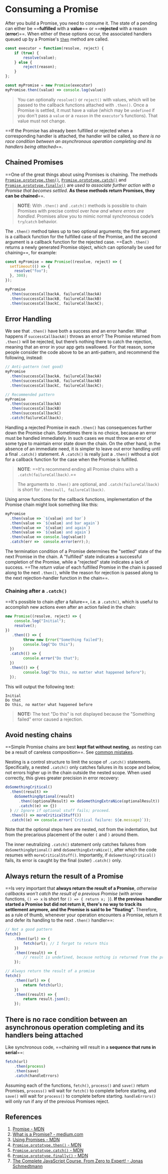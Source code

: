 # Consuming a Promise

After you build a Promise, you need to consume it. The state of a pending can either be ==**fulfilled** with a **value**== or ==**rejected** with a reason (**error**)==. When either of these options occur, the associated handlers queued up by a Promise's [`then`](https://developer.mozilla.org/en-US/docs/Web/JavaScript/Reference/Global_Objects/Promise/then) method are called.

```js
const executor = function(resolve, reject) {
    if (true) {
        resolve(value);
    } else {
        reject(reason);
    }
};

const myPromise = new Promise(executor)
myPromise.then((value) => console.log(value))
```

> You can optionally `resolve()` or `reject()` with values, which will be passed to the callback functions attached with `.then()`. Once a Promise is settled, it must have a value (which may be `undefined` if you don't pass a `value` or a `reason` in the `executor`'s functions). That value must not change.

==If the Promise has already been fulfilled or rejected when a corresponding handler is attached, the handler will be called, so _there is no race condition between an asynchronous operation completing and its handlers being attached_==.

## Chained Promises

==One of the great things about using Promises is chaining. The methods [`Promise.prototype.then()`](https://developer.mozilla.org/en-US/docs/Web/JavaScript/Reference/Global_Objects/Promise/then), [`Promise.prototype.catch()`](https://developer.mozilla.org/en-US/docs/Web/JavaScript/Reference/Global_Objects/Promise/catch) and [`Promise.prototype.finally()`](https://developer.mozilla.org/en-US/docs/Web/JavaScript/Reference/Global_Objects/Promise/finally) are _used to associate further action with a Promise that becomes settled_. **As these methods return Promises, they can be chained**==. 

> **NOTE**: With `.then()` and `.catch()` methods is possible to chain Promises with precise control over _how and where errors are handled_. Promises allow you to mimic normal synchronous code’s `try`/`catch` behavior.

The `.then()` method takes up to two optional arguments; the first argument is a callback function for the fulfilled case of the Promise, and the second argument is a callback function for the rejected case. ==Each `.then()` returns a newly generated Promise object, which can optionally be used for chaining==, for example:

```js
const myPromise = new Promise((resolve, reject) => {
  setTimeout(() => {
    resolve("foo");
  }, 300);
});

myPromise
  .then(successCallbackA, failureCallbackA)
  .then(successCallbackB, failureCallbackB)
  .then(successCallbackC, failureCallbackC);
```

## Error Handling

We see that `.then()` have both a success and an error handler. What happens if `successCallbackA()` throws an error? The Promise returned from `.then()` will be rejected, but there’s nothing there to catch the rejection, meaning that an error in your app gets swallowed. For that reason, some people consider the code above to be an anti-pattern, and recommend the following, instead:

```js
// Anti-pattern (not good)
myPromise
  .then(successCallbackA, failureCallbackA)
  .then(successCallbackB, failureCallbackB)
  .then(successCallbackC, failureCallbackC);

// Recommended pattern
myPromise
  .then(successCallbackA)
  .then(successCallbackB)
  .then(successCallbackC)
  .catch(failureCallback);
```

Handling a rejected Promise in each `.then()` has consequences further down the Promise chain. Sometimes there is no choice, because an error must be handled immediately. In such cases we must throw an error of some type to maintain error state down the chain. On the other hand, in the absence of an immediate need, it is simpler to leave out error handling until a final `.catch()` statement. A `.catch()` is really just a `.then()` without a slot for a callback function for the case when the Promise is fulfilled.

> **NOTE**: ==It's recommend ending all Promise chains with a `.catch(failureCallback)`.==
>
> The arguments to `.then()` are optional, and `.catch(failureCallback)` is short for `.then(null, failureCallback)`.

Using arrow functions for the callback functions, implementation of the Promise chain might look something like this:

```js
myPromise
  .then(value => `${value} and bar`)
  .then(value => `${value} and bar again`)
  .then(value => `${value} and again`)
  .then(value => `${value} and again`)
  .then(value => console.log(value))
  .catch(err =>  console.error(err););
```

The termination condition of a Promise determines the "settled" state of the next Promise in the chain. A "fulfilled" state indicates a successful completion of the Promise, while a "rejected" state indicates a lack of success. ==The _return value_ of each fulfilled Promise in the chain is passed along to the next `.then()`, while the reason for rejection is passed along to the next rejection-handler function in the chain==.

### Chaining after a `.catch()`

==It's possible to chain *after* a failure==, i.e. a `.catch()`, which is useful to accomplish new actions even after an action failed in the chain:

```js
new Promise((resolve, reject) => {
    console.log("Initial");
    resolve();
})
   .then(() => {
    	throw new Error("Something failed");
		console.log("Do this");
  })
  .catch(() => {
		console.error("Do that");
  })
  .then(() => {
		console.log("Do this, no matter what happened before");
  });
```

This will output the following text:

```
Initial
Do that
Do this, no matter what happened before
```

> **NOTE:** The text "Do this" is not displayed because the "Something failed" error caused a rejection.

## Avoid nesting chains

==Simple Promise chains are best **kept flat without nesting**, as nesting can be a result of careless composition==. See [common mistakes](https://developer.mozilla.org/en-US/docs/Web/JavaScript/Guide/Using_promises#common_mistakes).

Nesting is a control structure to limit the scope of `.catch()` statements. Specifically, a nested `.catch()` only catches failures in its scope and below, not errors higher up in the chain outside the nested scope. When used correctly, this gives greater precision in error recovery:

```js
doSomethingCritical()
  .then((result) =>
    doSomethingOptional(result)
      .then((optionalResult) => doSomethingExtraNice(optionalResult))
      .catch((e) => {})
  ) // Ignore if optional stuff fails; proceed.
  .then(() => moreCriticalStuff())
  .catch((e) => console.error(`Critical failure: ${e.message}`));
```

Note that the optional steps here are nested, not from the indentation, but from the precarious placement of the outer `(` and `)` around them.

The inner neutralizing `.catch()` statement only catches failures from `doSomethingOptional()` and `doSomethingExtraNice()`, after which the code resumes with `moreCriticalStuff()`. Importantly, if `doSomethingCritical()` fails, its error is caught by the final (outer) `.catch()` only.

## Always return the result of a Promise

==Is very important that **always return the result of a Promise**, _otherwise callbacks won't catch the result of a previous Promise_ (with arrow functions, `() => x` is short for `() => { return x; }`). **If the previous handler started a Promise but did not return it, there's no way to track its settlement anymore, and the Promise is said to be "floating"**. Therefore, as a rule of thumb, whenever your operation encounters a Promise, return it and defer its handling to the next `.then()` handler==:

```js
// Not a good pattern
fetch()
    .then((url) => {    	
    	fetch(url); // I forgot to return this
	})
    .then((result) => {
    	// result is undefined, because nothing is returned from the previous handler. There's no way to know the return value of the fetch() call anymore, or whether it succeeded at all.
	});

// Always return the result of a promise
fetch()
    .then((url) => {    	
    	return fetch(url); 
	})
    .then((result) => {
    	return result.json();
	});
```

## There is no race condition between an asynchronous operation completing and its handlers being attached

Like synchronous code, ==chaining will result in a **sequence that runs in serial**==:

```js
fetch(url)
    .then(process)
    .then(save)
    .catch(handleErrors)
```

Assuming each of the functions, `fetch()`, `process()` and `save()` return Promises, `process()` will wait for `fetch()` to complete before starting, and `save()` will wait for `process()` to complete before starting. `handleErrors()` will only run if any of the previous Promises reject.

## References

1. [Promise - MDN](https://developer.mozilla.org/en-US/docs/Web/JavaScript/Reference/Global_Objects/Promise)
1. [What is a Promise? - medium.com](https://medium.com/javascript-scene/master-the-javascript-interview-what-is-a-promise-27fc71e77261#.aa7ubggsy)
1. [Using Promises - MDN](https://developer.mozilla.org/en-US/docs/Web/JavaScript/Guide/Using_promises)
1. [`Promise.prototype.then()` - MDN](https://developer.mozilla.org/en-US/docs/Web/JavaScript/Reference/Global_Objects/Promise/then)
1. [`Promise.prototype.catch()` - MDN](https://developer.mozilla.org/en-US/docs/Web/JavaScript/Reference/Global_Objects/Promise/catch)
1. [`Promise.prototype.finally()` - MDN](https://developer.mozilla.org/en-US/docs/Web/JavaScript/Reference/Global_Objects/Promise/finally)
1. [The Complete JavaScript Course. From Zero to Expert! - Jonas Schmedtmann](https://www.udemy.com/course/the-complete-javascript-course/?utm_source=adwords&utm_medium=udemyads&utm_campaign=JavaScript_v.PROF_la.EN_cc.ROWMTA-B_ti.6368&utm_content=deal4584&utm_term=_._ag_130756014153_._ad_558386196906_._kw__._de_c_._dm__._pl__._ti_dsa-774930039569_._li_1011789_._pd__._&matchtype=&gclid=CjwKCAjwiuuRBhBvEiwAFXKaNCuaAhZ8UB5kIldtb76eeAyfM0SUKeceBq3FKF24pNxDVe-_g0-DPxoCnWwQAvD_BwE)